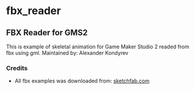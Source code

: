 # fbx_reader
## FBX Reader for GMS2

This is example of skeletal animation for Game Maker Studio 2 readed from fbx using gml.
Maintained by: Alexander Kondyrev

### Credits

* All fbx examples was downloaded from: [sketchfab.com](https://sketchfab.com)
